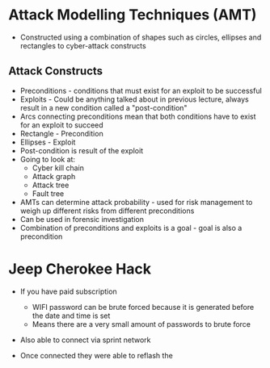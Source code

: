 # Attack Modelling Techniques (AMT)
- Constructed using a combination of shapes such as circles, ellipses and rectangles to cyber-attack constructs

## Attack Constructs 
- Preconditions - conditions that must exist for an exploit to be successful
- Exploits - Could be anything talked about in previous lecture, always result in a new condition called a "post-condition"
- Arcs connecting preconditions mean that both conditions have to exist for an exploit to succeed 
- Rectangle - Precondition
- Ellipses - Exploit
- Post-condition is result of the exploit 
- Going to look at:
	- Cyber kill chain
	- Attack graph
	- Attack tree
	- Fault tree
- AMTs can determine attack probability - used for risk management to weigh up different risks from different preconditions
- Can be used in forensic investigation
- Combination of preconditions and exploits is a goal - goal is also a precondition 

# Jeep Cherokee Hack
- If you have paid subscription 
	- WIFI password can be brute forced because it is generated before the date and time is set
	- Means there are a very small amount of passwords to brute force 
- Also able to connect via sprint network

- Once connected they were able to reflash the 


